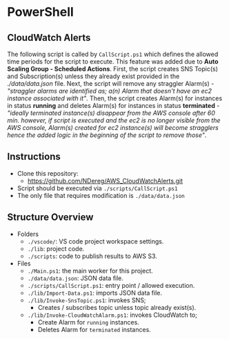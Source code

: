 # PowerShell 
## CloudWatch Alerts
The following script is called by `CallScript.ps1` which defines the allowed time periods for the script to execute. This feature was added due to **Auto Scaling Group - Scheduled Actions**. First, the script creates SNS Topic(s) and Subscription(s) unless they already exist provided in the *./data/data.json* file. Next, the script will remove any straggler Alarm(s) - *"straggler alarms are identified as; a(n) Alarm that doesn't have an ec2 instance associated with it"*. Then, the script creates Alarm(s) for instances in status **running** and deletes Alarm(s) for instances in status **terminated** - *"ideally terminated instance(s) disappear from the AWS console after 60 min. however, if script is executed and the ec2 is no longer visible from the AWS console, Alarm(s) created for ec2 instance(s) will become stragglers hence the added logic in the beginning of the script to remove those"*.

## Instructions
- Clone this repository:
  - https://github.com/NDereg/AWS_CloudWatchAlerts.git
- Script should be executed via `./scripts/CallScript.ps1`
- The only file that requires modification is `./data/data.json`

## Structure Overview
- Folders
  - `./vscode/`: VS code project workspace settings.
  - `./lib`: project code.
  - `./scripts`: code to publish results to AWS S3.
- Files
  - `./Main.ps1`: the main worker for this project.
  - `./data/data.json`: JSON data file.
  - `./scripts/CallScript.ps1`: entry point / allowed execution.
  - `./lib/Import-Data.ps1`: imports JSON data file.
  - `./lib/Invoke-SnsTopic.ps1`: invokes SNS;
    - Creates / subscribes topic unless topic already exist(s).
  - `./lib/Invoke-CloudWatchAlarm.ps1`: invokes CloudWatch to;
    - Create Alarm for `running` instances.
    - Deletes Alarm for `terminated` instances.